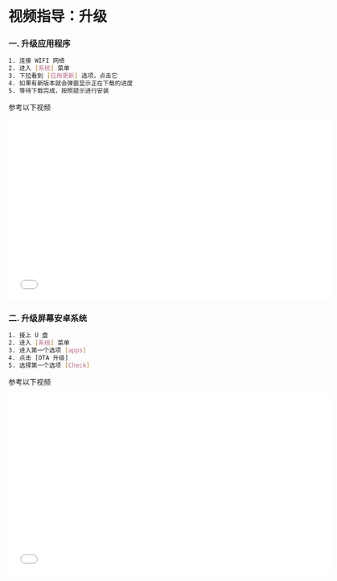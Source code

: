 # 视频指导：升级

### 一. 升级应用程序

```bash
1. 连接 WIFI 网络
2. 进入 [系统] 菜单
3. 下拉看到 [应用更新] 选项，点击它
4. 如果有新版本就会弹窗显示正在下载的进度
5. 等待下载完成，按照提示进行安装
```

参考以下视频
<div align="center">
<iframe src="//player.bilibili.com/player.html?isOutside=true&aid=112727540436988&bvid=BV1tJhpe7EvL&cid=500001604721643&p=1" 
    width="640"
    height="360"
    autoplay=0
    scrolling="no" border="0" frameborder="no" framespacing="0" allowfullscreen="true"></iframe>
</div>

### 二. 升级屏幕安卓系统

```bash
1. 接上 U 盘
2. 进入 [系统] 菜单
3. 进入第一个选项 [apps]
4. 点击 [OTA 升级]
5. 选择第一个选项 [Check]
```

参考以下视频

<div align="center">
<iframe src="//player.bilibili.com/player.html?isOutside=true&aid=112727540369087&bvid=BV1MJhpe7Ezj&cid=500001604720859&p=1" 
    width="640"
    height="360"
    autoplay=0
    scrolling="no" border="0" frameborder="no" framespacing="0" allowfullscreen="true"></iframe>
</div>